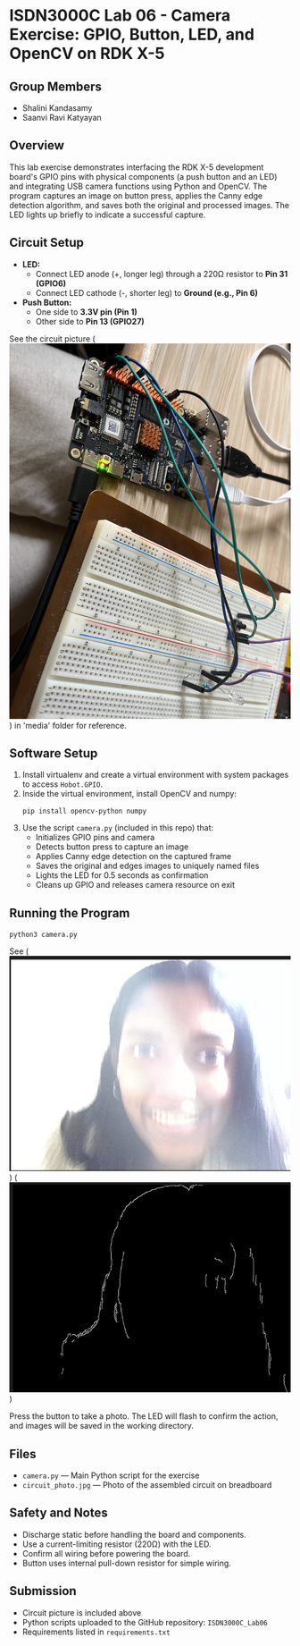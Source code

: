 # ISDN3000C Lab 06 - Camera Exercise: GPIO, Button, LED, and OpenCV on RDK X-5

## Group Members
- Shalini Kandasamy
- Saanvi Ravi Katyayan

## Overview
This lab exercise demonstrates interfacing the RDK X-5 development board's GPIO pins with physical components (a push button and an LED) and integrating USB camera functions using Python and OpenCV. The program captures an image on button press, applies the Canny edge detection algorithm, and saves both the original and processed images. The LED lights up briefly to indicate a successful capture.

## Circuit Setup
- **LED:**
  - Connect LED anode (+, longer leg) through a 220Ω resistor to **Pin 31 (GPIO6)**
  - Connect LED cathode (-, shorter leg) to **Ground (e.g., Pin 6)**
- **Push Button:**
  - One side to **3.3V pin (Pin 1)**
  - Other side to **Pin 13 (GPIO27)**
  
See the circuit picture (![Circuit Photo](media/circuit_photo.JPG)) in  'media' folder for reference.

## Software Setup
1. Install virtualenv and create a virtual environment with system packages to access `Hobot.GPIO`.
2. Inside the virtual environment, install OpenCV and numpy:
   ```
   pip install opencv-python numpy
   ```
3. Use the script `camera.py` (included in this repo) that:
   - Initializes GPIO pins and camera
   - Detects button press to capture an image
   - Applies Canny edge detection on the captured frame
   - Saves the original and edges images to uniquely named files
   - Lights the LED for 0.5 seconds as confirmation
   - Cleans up GPIO and releases camera resource on exit

## Running the Program
```
python3 camera.py
```
See  (![Results](media/original.png)) (![ResultsEdge](/media/edge.png)) 

Press the button to take a photo. The LED will flash to confirm the action, and images will be saved in the working directory.

## Files
- `camera.py` — Main Python script for the exercise
- `circuit_photo.jpg` — Photo of the assembled circuit on breadboard

## Safety and Notes
- Discharge static before handling the board and components.
- Use a current-limiting resistor (220Ω) with the LED.
- Confirm all wiring before powering the board.
- Button uses internal pull-down resistor for simple wiring.

## Submission
- Circuit picture is included above
- Python scripts uploaded to the GitHub repository: `ISDN3000C_Lab06`
- Requirements listed in `requirements.txt`

